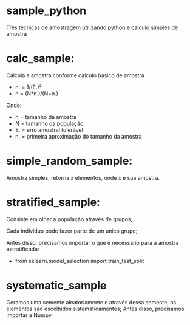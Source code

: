 # sample_python
Três técnicas de amostragem utilizando python e calculo simples de amostra

# calc_sample:
  Calcula a amostra conforme calculo básico de amostra
   - n. = 1/(E.)²
   - n = (N*n.)/(N+n.)
   
  Onde:
  - n = tamanho da amostra
  - N = tamanho da população
  - E. = erro amostral tolerável
  - n. = primeira aproximação do tamanho da amostra
    
# simple_random_sample:
  Amostra simples, retorna x elementos, onde x é sua amostra.
  
# stratified_sample: 
 Consiste em olhar a população através de grupos;
 
 Cada individuo pode fazer parte de um unico grupo;
 
 Antes disso, precisamos importar o que é necessário para a amostra estratificada:
  - from sklearn.model_selection import train_test_split
  
# systematic_sample
  Geramos uma semente aleatoriamente e através dessa semente, os elementos são escolhidos sistematicamentes;
  Antes disso, precisamos importar a Numpy.
